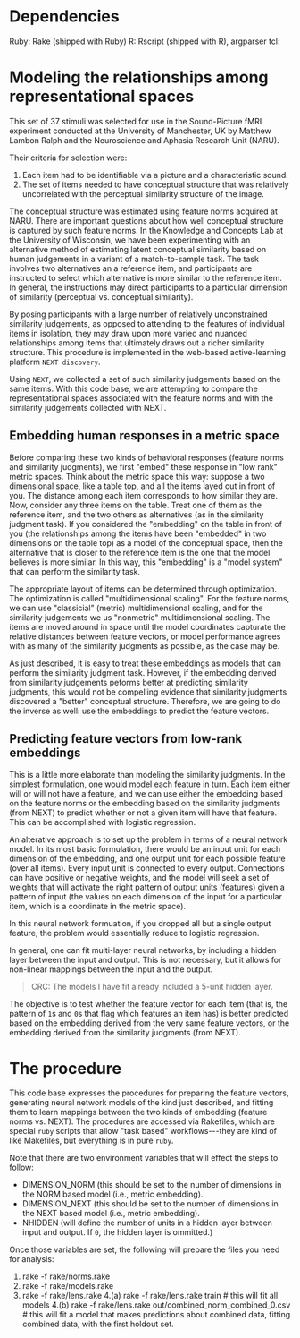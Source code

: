 Dependencies
============
Ruby: Rake (shipped with Ruby)
R: Rscript (shipped with R), argparser
tcl:

Modeling the relationships among representational spaces
========================================================
This set of 37 stimuli was selected for use in the Sound-Picture fMRI
experiment conducted at the University of Manchester, UK by Matthew
Lambon Ralph and the Neuroscience and Aphasia Research Unit (NARU).

Their criteria for selection were:

 1. Each item had to be identifiable via a picture and a characteristic
    sound.
 2. The set of items needed to have conceptual structure that was
    relatively uncorrelated with the perceptual similarity structure of
    the image.

The conceptual structure was estimated using feature norms acquired at
NARU. There are important questions about how well conceptual structure
is captured by such feature norms. In the Knowledge and Concepts Lab at
the University of Wisconsin, we have been experimenting with an
alternative method of estimating latent conceptual similarity based on
human judgements in a variant of a match-to-sample task. The task
involves two alternatives an a reference item, and participants are
instructed to select which alternative is more similar to the reference
item. In general, the instructions may direct participants to a
particular dimension of similarity (perceptual vs. conceptual
similarity).

By posing participants with a large number of relatively unconstrained
similarity judgements, as opposed to attending to the features of
individual items in isolation, they may draw upon more varied and
nuanced relationships among items that ultimately draws out a richer
similarity structure. This procedure is implemented in the web-based
active-learning platform `NEXT discovery`.

Using `NEXT`, we collected a set of such similarity judgements based on
the same items. With this code base, we are attempting to compare the
representational spaces associated with the feature norms and with the
similarity judgements collected with NEXT.

Embedding human responses in a metric space
-------------------------------------------
Before comparing these two kinds of behavioral responses (feature norms
and similarity judgments), we first "embed" these response in "low rank"
metric spaces. Think about the metric space this way: suppose a two
dimensional space, like a table top, and all the items layed out in
front of you. The distance among each item corresponds to how
similar they are. Now, consider any three items on the table. Treat one
of them as the reference item, and the two others as alternatives (as in
the similarity judgment task). If you considered the "embedding" on the
table in front of you (the relationships among the items have been
"embedded" in two dimensions on the table top) as a model of the
conceptual space, then the alternative that is closer to the reference
item is the one that the model believes is more similar. In this way,
this "embedding" is a "model system" that can perform the similarity
task.

The appropriate layout of items can be determined through optimization.
The optimization is called "multidimensional scaling". For the feature
norms, we can use "classicial" (metric) multidimensional scaling,
and for the similarity judgements we us "nonmetric" multidimensional
scaling. The items are moved around in space until the model coordinates
capturate the relative distances between feature vectors, or model
performance agrees with as many of the similarity judgments as possible,
as the case may be.

As just described, it is easy to treat these embeddings as models that
can perform the similarity judgment task. However, if the embedding
derived from similarity judgements peforms better at predicting
similarity judgments, this would not be compelling evidence that
similarity judgments discovered a "better" conceptual structure.
Therefore, we are going to do the inverse as well: use the embeddings to
predict the feature vectors.

Predicting feature vectors from low-rank embeddings
---------------------------------------------------
This is a little more elaborate than modeling the similarity judgments.
In the simplest formulation, one would model each feature in turn. Each
item either will or will not have a feature, and we can use either the
embedding based on the feature norms or the embedding based on the
similarity judgments (from NEXT) to predict whether or not a given item
will have that feature. This can be accomplished with logistic
regression.

An alterative approach is to set up the problem in terms of a neural
network model. In its most basic formulation, there would be an input
unit for each dimension of the embedding, and one output unit for each
possible feature (over all items). Every input unit is connected to
every output. Connections can have positive or negative weights, and the
model will seek a set of weights that will activate the right pattern of
output units (features) given a pattern of input (the values on each
dimension of the input for a particular item, which is a coordinate in
the metric space).

In this neural network formuation, if you dropped all but a single
output feature, the problem would essentially reduce to logistic
regression.

In general, one can fit multi-layer neural networks, by including a
hidden layer between the input and output. This is not necessary, but it
allows for non-linear mappings between the input and the output.

> CRC: The models I have fit already included a 5-unit hidden layer.

The objective is to test whether the feature vector for each item (that
is, the pattern of `1`s and `0`s that flag which features an item has)
is better predicted based on the embedding derived from the very same
feature vectors, or the embedding derived from the similarity judgments
(from NEXT).

The procedure
=============
This code base expresses the procedures for preparing the feature
vectors, generating neural network models of the kind just described,
and fitting them to learn mappings between the two kinds of embedding
(feature norms vs. NEXT). The procedures are accessed via Rakefiles,
which are special `ruby` scripts that allow "task based"
workflows---they are kind of like Makefiles, but everything is in pure
`ruby`.

Note that there are two environment variables that will effect the steps
to follow:

 - DIMENSION\_NORM (this should be set to the number of dimensions in the NORM
   based model (i.e., metric embedding).
 - DIMENSION\_NEXT (this should be set to the number of dimensions in the NEXT
   based model (i.e., metric embedding).
 - NHIDDEN (will define the number of units in a hidden layer between
   input and output. If `0`, the hidden layer is ommitted.)

Once those variables are set, the following will prepare the files you
need for analysis:

 1. rake -f rake/norms.rake
 2. rake -f rake/models.rake
 3. rake -f rake/lens.rake
 4.(a) rake -f rake/lens.rake train # this will fit all models
 4.(b) rake -f rake/lens.rake out/combined\_norm\_combined\_0.csv # this
will fit a model that makes predictions about combined data, fitting
combined data, with the first holdout set.



